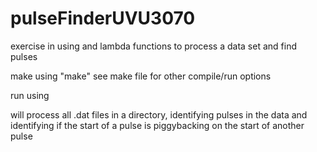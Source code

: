 # pulseFinderUVU3070
exercise in using <algorithms> and lambda functions to process a data set and find pulses

make using "make"
see make file for other compile/run options

run using <executable> <ini file>

will process all .dat files in a directory, identifying pulses in the data and identifying if the start of a pulse is piggybacking on the start of another pulse
